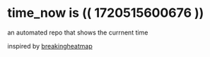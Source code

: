 # time_now is (( 1720515600676 ))

an automated repo that shows the currnent time

inspired by [breakingheatmap](https://github.com/breakingheatmap/breakingheatmap)